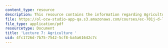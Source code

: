 ```yaml
---
content_type: resource
description: This resource contains the information regarding Agriculture .
file: https://ol-ocw-studio-app-qa.s3.amazonaws.com/courses/ec-701j-d-lab-i-development-fall-2009/4fc1726d7b7575425cf8ba5a61642c7c_MITEC_701JF09_lec07_nb.pdf
file_type: application/pdf
resourcetype: Document
title: 'Lecture 7: Agriculture '
uid: 4fc1726d-7b75-7542-5cf8-ba5a61642c7c
---
```


